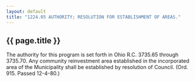 ---
layout: default 
title: "1224.05 AUTHORITY; RESOLUTION FOR ESTABLISHMENT OF AREAS."---

{{ page.title }}
----------------

The authority for this program is set forth in Ohio R.C. 3735.65 through
3735.70. Any community reinvestment area established in the incorporated
area of the Municipality shall be established by resolution of Council.
(Ord. 915. Passed 12-4-80.)

